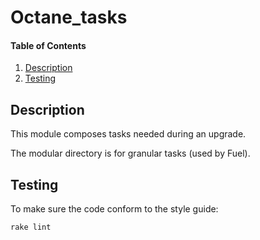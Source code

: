 # Octane_tasks

#### Table of Contents

1. [Description](#description)
2. [Testing](#testing)

## Description

This module composes tasks needed during an upgrade.

The modular directory is for granular tasks (used by Fuel).

## Testing

To make sure the code conform to the style guide:
```
rake lint
```


